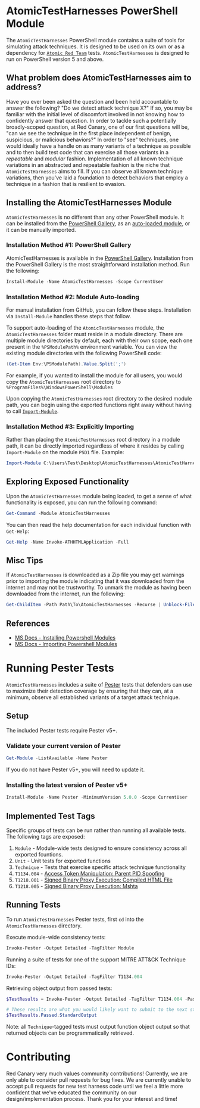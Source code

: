 # AtomicTestHarnesses PowerShell Module

The `AtomicTestHarnesses` PowerShell module contains a suite of tools for simulating attack techniques. It is designed to be used on its own or as a dependency for [`Atomic Red Team`](https://github.com/redcanaryco/atomic-red-team) tests. `AtomicTestHarnesses` is designed to run on PowerShell version 5 and above.

## What problem does AtomicTestHarnesses aim to address?

Have you ever been asked the question and been held accountable to answer the following? "Do we detect attack technique X?" If so, you may be familiar with the initial level of discomfort involved in not knowing how to confidently answer that question. In order to tackle such a potentially broadly-scoped question, at Red Canary, one of our first questions will be, "can we see the technique in the first place independent of benign, suspicious, or malicious behaviors?" In order to "see" techniques, one would ideally have a handle on as many variants of a technique as possible and to then build test code that can exercise all those variants in a _repeatable_ and _modular_ fashion. Implementation of all known technique variations in an abstracted and repeatable fashion is the niche that `AtomicTestHarnesses` aims to fill. If you can observe all known technique variations, then you've laid a foundation to detect behaviors that employ a technique in a fashion that is resilient to evasion.

## Installing the AtomicTestHarnesses Module

`AtomicTestHarnesses` is no different than any other PowerShell module. It can be installed from the [PowerShell Gallery](https://www.powershellgallery.com/), as an [auto-loaded module](https://docs.microsoft.com/en-us/powershell/module/microsoft.powershell.core/about/about_modules?view=powershell-7#module-auto-loading), or it can be manually imported.

### Installation Method #1: PowerShell Gallery

AtomicTestHarnesses is available in the [PowerShell Gallery](https://www.powershellgallery.com/packages/AtomicTestHarnesses). Installation from the PowerShell Gallery is the most straightforward installation method. Run the following:

```powershell
Install-Module -Name AtomicTestHarnesses -Scope CurrentUser
```

### Installation Method #2: Module Auto-loading

For manual installation from GitHub, you can follow these steps. Installation via `Install-Module` handles these steps that follow.

To support auto-loading of the `AtomicTestHarnesses` module, the `AtomicTestHarnesses` folder must reside in a module directory. There are multiple module directories by default, each with their own scope, each one present in the `%PSModulePath%` environment variable. You can view the existing module directories with the following PowerShell code:

```powershell
(Get-Item Env:\PSModulePath).Value.Split(';')
```

For example, if you wanted to install the module for all users, you would copy the `AtomicTestHarnesses` root directory to `%ProgramFiles%\WindowsPowerShell\Modules`

Upon copying the `AtomicTestHarnesses` root directory to the desired module path, you can begin using the exported functions right away without having to call [`Import-Module`](https://docs.microsoft.com/en-us/powershell/module/microsoft.powershell.core/import-module?view=powershell-7).

### Installation Method #3: Explicitly Importing

Rather than placing the `AtomicTestHarnesses` root directory in a module path, it can be directly imported regardless of where it resides by calling `Import-Module` on the module `PSD1` file. Example:

```powershell
Import-Module C:\Users\Test\Desktop\AtomicTestHarnesses\AtomicTestHarnesses.psd1
```

## Exploring Exposed Functionality

Upon the `AtomicTestHarnesses` module being loaded, to get a sense of what functionality is exposed, you can run the following command:

```powershell
Get-Command -Module AtomicTestHarnesses
```

You can then read the help documentation for each individual function with `Get-Help`:

```powershell
Get-Help -Name Invoke-ATHHTMLApplication -Full
```

## Misc Tips

If `AtomicTestHarnesses` is downloaded as a Zip file you may get warnings prior to importing the module indicating that it was downloaded from the internet and may not be trustworthy. To unmark the module as having been downloaded from the internet, run the following:

```powershell
Get-ChildItem -Path Path\To\AtomicTestHarnesses -Recurse | Unblock-File
```

## References
- [MS Docs - Installing Powershell Modules](https://docs.microsoft.com/en-us/powershell/scripting/developer/module/installing-a-powershell-module?view=powershell-7)
- [MS Docs - Importing Powershell Modules](https://docs.microsoft.com/en-us/powershell/scripting/developer/module/importing-a-powershell-module?view=powershell-7)

# Running Pester Tests

`AtomicTestHarnesses` includes a suite of [Pester](https://github.com/pester/Pester) tests that defenders can use to maximize their detection coverage by ensuring that they can, at a minimum, observe all established variants of a target attack technique.

## Setup

The included Pester tests require Pester v5+.

### Validate your current version of Pester

```powershell
Get-Module -ListAvailable -Name Pester
```

If you do not have Pester v5+, you will need to update it.

### Installing the latest version of Pester v5+

```powershell
Install-Module -Name Pester -MinimumVersion 5.0.0 -Scope CurrentUser
```

## Implemented Test Tags

Specific groups of tests can be run rather than running all available tests. The following tags are exposed:

1. `Module` - Module-wide tests designed to ensure consistency across all exported fcuntions.
2. `Unit` - Unit tests for exported functions
3. `Technique` - Tests that exercise specific attack technique functionality
4. `T1134.004` - [Access Token Manipulation: Parent PID Spoofing](https://attack.mitre.org/techniques/T1134/004/)
5. `T1218.001` - [Signed Binary Proxy Execution: Compiled HTML File](https://attack.mitre.org/techniques/T1218/001/)
6. `T1218.005` - [Signed Binary Proxy Execution: Mshta](https://attack.mitre.org/techniques/T1218/005/)

## Running Tests

To run `AtomicTestHarnesses` Pester tests, first `cd` into the `AtomicTestHarnesses` directory.

Execute module-wide consistency tests:

```powershell
Invoke-Pester -Output Detailed -TagFilter Module
```

Running a suite of tests for one of the support MITRE ATT&CK Technique IDs:

```powershell
Invoke-Pester -Output Detailed -TagFilter T1134.004
```

Retrieving object output from passed tests:

```powershell
$TestResults = Invoke-Pester -Output Detailed -TagFilter T1134.004 -PassThru

# These results are what you would likely want to submit to the next stage in your test pipeline.
$TestResults.Passed.StandardOutput
```

Note: all `Technique`-tagged tests must output function object output so that returned objects can be programmatically retrieved.

# Contributing

Red Canary very much values community contributions! Currently, we are only able to consider pull requests for bug fixes. We are currently unable to accept pull requests for new test harness code until we feel a little more confident that we've educated the community on our design/implementation process. Thank you for your interest and time!